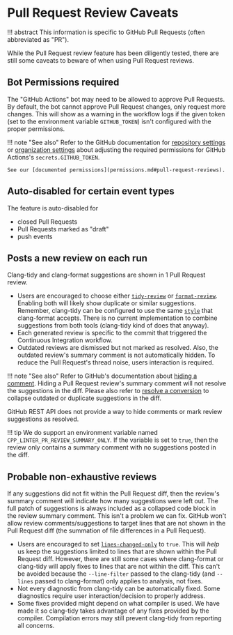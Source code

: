 # Pull Request Review Caveats

[repository settings]: https://docs.github.com/en/repositories/managing-your-repositorys-settings-and-features/enabling-features-for-your-repository/managing-github-actions-settings-for-a-repository#preventing-github-actions-from-creating-or-approving-pull-requests
[organization settings]: https://docs.github.com/en/repositories/managing-your-repositorys-settings-and-features/enabling-features-for-your-repository/managing-github-actions-settings-for-a-repository#preventing-github-actions-from-creating-or-approving-pull-requests
[hiding a comment]: https://docs.github.com/en/communities/moderating-comments-and-conversations/managing-disruptive-comments#hiding-a-comment
[resolve a conversion]: https://docs.github.com/en/pull-requests/collaborating-with-pull-requests/reviewing-changes-in-pull-requests/commenting-on-a-pull-request#resolving-conversations

[tidy-review]: inputs-outputs.md#tidy-review
[format-review]: inputs-outputs.md#format-review
[lines-changed-only]: inputs-outputs.md#lines-changed-only
[style]: inputs-outputs.md#style

!!! abstract
    This information is specific to GitHub Pull Requests (often abbreviated as "PR").

While the Pull Request review feature has been diligently tested, there are still some caveats to
beware of when using Pull Request reviews.

## Bot Permissions required
The "GitHub Actions" bot may need to be allowed to approve Pull Requests.
By default, the bot cannot approve Pull Request changes, only request more changes.
This will show as a warning in the workflow logs if the given token (set to the
environment variable `GITHUB_TOKEN`) isn't configured with the proper permissions.

!!! note "See also"
    Refer to the GitHub documentation for [repository settings][] or [organization settings][]
    about adjusting the required permissions for GitHub Actions's `secrets.GITHUB_TOKEN`.

    See our [documented permissions](permissions.md#pull-request-reviews).

## Auto-disabled for certain event types
The feature is auto-disabled for

- closed Pull Requests
- Pull Requests marked as "draft"
- push events

## Posts a new review on each run
Clang-tidy and clang-format suggestions are shown in 1 Pull Request review.

- Users are encouraged to choose either [`tidy-review`][tidy-review] or [`format-review`][format-review].
  Enabling both will likely show duplicate or similar suggestions.
  Remember, clang-tidy can be configured to use the same [`style`][style] that clang-format accepts.
  There is no current implementation to combine suggestions from both tools (clang-tidy kind of
  does that anyway).
- Each generated review is specific to the commit that triggered the Continuous Integration
  workflow.
- Outdated reviews are dismissed but not marked as resolved.
  Also, the outdated review's summary comment is not automatically hidden.
  To reduce the Pull Request's thread noise, users interaction is required.

!!! note "See also"
    Refer to GitHub's documentation about [hiding a comment][].
    Hiding a Pull Request review's summary comment will not resolve the suggestions in the diff.
    Please also refer to [resolve a conversion][] to collapse outdated or duplicate suggestions
    in the diff.

GitHub REST API does not provide a way to hide comments or mark review suggestions as resolved.

!!! tip
    We do support an environment variable named `CPP_LINTER_PR_REVIEW_SUMMARY_ONLY`.
    If the variable is set to ``true``, then the review only contains a summary comment
    with no suggestions posted in the diff.

## Probable non-exhaustive reviews
If any suggestions did not fit within the Pull Request diff, then the review's summary comment will
indicate how many suggestions were left out.
The full patch of suggestions is always included as a collapsed code block in the review summary
comment. This isn't a problem we can fix.
GitHub won't allow review comments/suggestions to target lines that are not shown in the Pull
Request diff (the summation of file differences in a Pull Request).

- Users are encouraged to set [`lines-changed-only`][lines-changed-only] to `true`.
  This will *help* us keep the suggestions limited to lines that are shown within the Pull
  Request diff.
  However, there are still some cases where clang-format or clang-tidy will apply fixes to lines
  that are not within the diff.
  This can't be avoided because the `--line-filter` passed to the clang-tidy (and `--lines`
  passed to clang-format) only applies to analysis, not fixes.
- Not every diagnostic from clang-tidy can be automatically fixed.
  Some diagnostics require user interaction/decision to properly address.
- Some fixes provided might depend on what compiler is used.
  We have made it so clang-tidy takes advantage of any fixes provided by the compiler.
  Compilation errors may still prevent clang-tidy from reporting all concerns.
